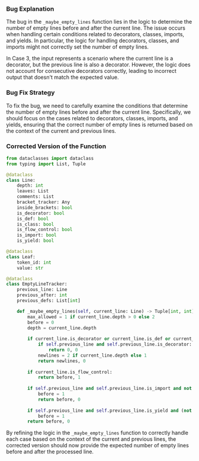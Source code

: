 ### Bug Explanation
The bug in the `_maybe_empty_lines` function lies in the logic to determine the number of empty lines before and after the current line. The issue occurs when handling certain conditions related to decorators, classes, imports, and yields. In particular, the logic for handling decorators, classes, and imports might not correctly set the number of empty lines.

In Case 3, the input represents a scenario where the current line is a decorator, but the previous line is also a decorator. However, the logic does not account for consecutive decorators correctly, leading to incorrect output that doesn't match the expected value.

### Bug Fix Strategy
To fix the bug, we need to carefully examine the conditions that determine the number of empty lines before and after the current line. Specifically, we should focus on the cases related to decorators, classes, imports, and yields, ensuring that the correct number of empty lines is returned based on the context of the current and previous lines.

### Corrected Version of the Function
```python
from dataclasses import dataclass
from typing import List, Tuple

@dataclass
class Line:
    depth: int
    leaves: List
    comments: List
    bracket_tracker: Any
    inside_brackets: bool
    is_decorator: bool
    is_def: bool
    is_class: bool
    is_flow_control: bool
    is_import: bool
    is_yield: bool

@dataclass
class Leaf:
    token_id: int
    value: str

@dataclass
class EmptyLineTracker:
    previous_line: Line
    previous_after: int
    previous_defs: List[int]

    def _maybe_empty_lines(self, current_line: Line) -> Tuple[int, int]:
        max_allowed = 1 if current_line.depth > 0 else 2
        before = 0
        depth = current_line.depth
        
        if current_line.is_decorator or current_line.is_def or current_line.is_class:
            if self.previous_line and self.previous_line.is_decorator:
                return 0, 0
            newlines = 2 if current_line.depth else 1
            return newlines, 0
        
        if current_line.is_flow_control:
            return before, 1
        
        if self.previous_line and self.previous_line.is_import and not current_line.is_import and depth == self.previous_line.depth:
            before = 1
            return before, 0
        
        if self.previous_line and self.previous_line.is_yield and (not current_line.is_yield or depth != self.previous_line.depth):
            before = 1
        return before, 0
```

By refining the logic in the `_maybe_empty_lines` function to correctly handle each case based on the context of the current and previous lines, the corrected version should now provide the expected number of empty lines before and after the processed line.